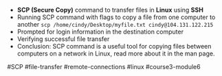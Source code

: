 -  **SCP (Secure Copy)** command to transfer files in **Linux** using **SSH**
-   Running SCP command with flags to copy a file from one computer to another
	`scp /home/cindy/Desktop/myfile.txt cindy@104.131.122.215`
-   Prompted for login information in the destination computer
-   Verifying successful file transfer
-   Conclusion: SCP command is a useful tool for copying files between computers on a network in Linux, read more about it in the man page.

#SCP #file-transfer #remote-connections #linux #course3-module6 